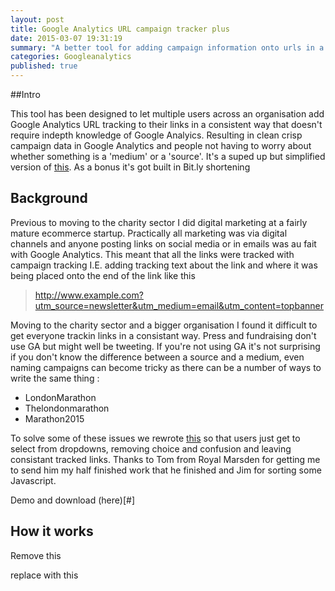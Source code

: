 ```yaml
---
layout: post
title: Google Analytics URL campaign tracker plus
date: 2015-03-07 19:31:19
summary: "A better tool for adding campaign information onto urls in a multi user organisation"
categories: Googleanalytics 
published: true
---
```


##Intro

This tool has been designed to let multiple users across an organisation add Google Analytics URL tracking to their links in a consistent way that doesn't require indepth knowledge of Google Analyics. Resulting in clean crisp campaign data in Google Analytics and people not having to worry about whether something is a 'medium' or a 'source'. It's a suped up but simplified version of <a href="https://support.google.com/analytics/answer/1033867?hl=en-GB" target="_blank">this</a>. As a bonus it's got built in Bit.ly shortening


## Background

Previous to moving to the charity sector I did digital marketing at a fairly mature ecommerce startup. Practically all marketing was via digital channels and anyone posting links on social media or in emails was au fait with Google Analytics. This meant that all the links were tracked with campaign tracking I.E. adding tracking text about the link and where it was being placed onto the end of the link like this 

> http://www.example.com?utm_source=newsletter&utm_medium=email&utm_content=topbanner

Moving to the charity sector and a bigger organisation I found it difficult to get everyone trackin links in a consistant way. Press and fundraising don't use GA but might well be tweeting. If you're not using GA it's not surprising if you don't know the difference between a source and a medium, even naming campaigns can become tricky as there can be a number of ways to write the same thing :

* LondonMarathon
* Thelondonmarathon
* Marathon2015

To solve some of these issues we rewrote <a href="https://support.google.com/analytics/answer/1033867?hl=en-GB" target="_blank">this</a> so that users just get to select from dropdowns, removing choice and confusion and leaving consistant tracked links. Thanks to Tom from Royal Marsden for getting me to send him my half finished work that he finished and Jim for sorting some Javascript.

Demo and download (here)[#]

## How it works

Remove this

replace with this


